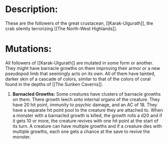 # Description:
These are the followers of the great crustacean, [[Karak-Ulgurath]], the crab silently terrorizing [[The North-West Highlands]]. 
# Mutations:
All followers of [[Karak-Ulgurath]] are mutated in some form or another. They might have barnacle growths on them improving their armor or a new pseudopod limb that seemingly acts on its own. All of them have tainted, darker skin of a cascade of colors, similar to that of the colors of coral found in the depths of [[The Sunken Caverns]]. 
1. **Barnacled Growths:** Some creatures have clusters of barnacle growths on them. There growth leech onto internal organs of the creature. They have 20 hit point, immunity to psychic damage, and an AC of 18. They have a separate hit point pool to the creature they are attached to. When a monster with a barnacled growth is killed, the growth rolls a d20 and if it gets 10 or more, the creature revives with one hit point at the start of its turn. A creature can have multiple growths and if a creature dies with multiple growths, each one gets a chance at the save to revive the monster. 